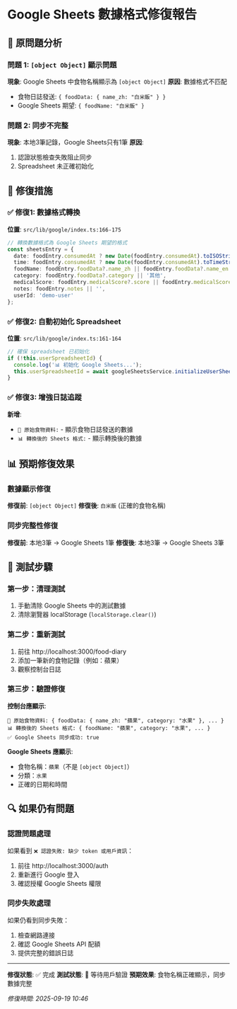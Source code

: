 # Google Sheets 數據格式修復報告

## 🐛 原問題分析

### 問題 1: `[object Object]` 顯示問題
**現象**: Google Sheets 中食物名稱顯示為 `[object Object]`
**原因**: 數據格式不匹配
- 食物日誌發送: `{ foodData: { name_zh: "白米飯" } }`
- Google Sheets 期望: `{ foodName: "白米飯" }`

### 問題 2: 同步不完整
**現象**: 本地3筆記錄，Google Sheets只有1筆
**原因**:
1. 認證狀態檢查失敗阻止同步
2. Spreadsheet 未正確初始化

## 🔧 修復措施

### ✅ 修復1: 數據格式轉換
**位置**: `src/lib/google/index.ts:166-175`

```typescript
// 轉換數據格式為 Google Sheets 期望的格式
const sheetsEntry = {
  date: foodEntry.consumedAt ? new Date(foodEntry.consumedAt).toISOString().split('T')[0] : new Date().toISOString().split('T')[0],
  time: foodEntry.consumedAt ? new Date(foodEntry.consumedAt).toTimeString().slice(0, 5) : new Date().toTimeString().slice(0, 5),
  foodName: foodEntry.foodData?.name_zh || foodEntry.foodData?.name_en || foodEntry.foodName || '未知食物',
  category: foodEntry.foodData?.category || '其他',
  medicalScore: foodEntry.medicalScore?.score || foodEntry.medicalScore || 5,
  notes: foodEntry.notes || '',
  userId: 'demo-user'
};
```

### ✅ 修復2: 自動初始化 Spreadsheet
**位置**: `src/lib/google/index.ts:161-164`

```typescript
// 確保 spreadsheet 已初始化
if (!this.userSpreadsheetId) {
  console.log('📊 初始化 Google Sheets...');
  this.userSpreadsheetId = await googleSheetsService.initializeUserSheet('demo-user');
}
```

### ✅ 修復3: 增強日誌追蹤
**新增**:
- `📝 原始食物資料:` - 顯示食物日誌發送的數據
- `📊 轉換後的 Sheets 格式:` - 顯示轉換後的數據

## 📊 預期修復效果

### 數據顯示修復
**修復前**: `[object Object]`
**修復後**: `白米飯` (正確的食物名稱)

### 同步完整性修復
**修復前**: 本地3筆 → Google Sheets 1筆
**修復後**: 本地3筆 → Google Sheets 3筆

## 🧪 測試步驟

### 第一步：清理測試
1. 手動清除 Google Sheets 中的測試數據
2. 清除瀏覽器 localStorage (`localStorage.clear()`)

### 第二步：重新測試
1. 前往 http://localhost:3000/food-diary
2. 添加一筆新的食物記錄（例如：蘋果）
3. 觀察控制台日誌

### 第三步：驗證修復
**控制台應顯示**:
```
📝 原始食物資料: { foodData: { name_zh: "蘋果", category: "水果" }, ... }
📊 轉換後的 Sheets 格式: { foodName: "蘋果", category: "水果", ... }
✅ Google Sheets 同步成功: true
```

**Google Sheets 應顯示**:
- 食物名稱：`蘋果`（不是 `[object Object]`）
- 分類：`水果`
- 正確的日期和時間

## 🔍 如果仍有問題

### 認證問題處理
如果看到 `❌ 認證失敗: 缺少 token 或用戶資訊`：
1. 前往 http://localhost:3000/auth
2. 重新進行 Google 登入
3. 確認授權 Google Sheets 權限

### 同步失敗處理
如果仍看到同步失敗：
1. 檢查網路連接
2. 確認 Google Sheets API 配額
3. 提供完整的錯誤日誌

---

**修復狀態**: ✅ 完成
**測試狀態**: 🔄 等待用戶驗證
**預期效果**: 食物名稱正確顯示，同步數據完整

*修復時間: 2025-09-19 10:46*